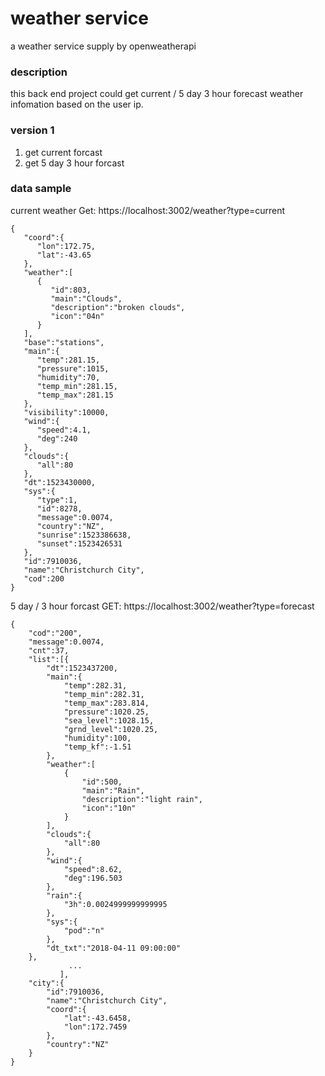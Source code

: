 # weather service
a weather service supply by openweatherapi
### description
this back end project could get current / 5 day 3 hour forecast weather infomation based on the user ip.
### version 1
1. get current forcast
2. get 5 day 3 hour forcast

### data sample
current weather
Get: https://localhost:3002/weather?type=current
```$xslt
{  
   "coord":{  
      "lon":172.75,
      "lat":-43.65
   },
   "weather":[  
      {  
         "id":803,
         "main":"Clouds",
         "description":"broken clouds",
         "icon":"04n"
      }
   ],
   "base":"stations",
   "main":{  
      "temp":281.15,
      "pressure":1015,
      "humidity":70,
      "temp_min":281.15,
      "temp_max":281.15
   },
   "visibility":10000,
   "wind":{  
      "speed":4.1,
      "deg":240
   },
   "clouds":{  
      "all":80
   },
   "dt":1523430000,
   "sys":{  
      "type":1,
      "id":8278,
      "message":0.0074,
      "country":"NZ",
      "sunrise":1523386638,
      "sunset":1523426531
   },
   "id":7910036,
   "name":"Christchurch City",
   "cod":200
}
```
5 day / 3 hour forcast
GET: https://localhost:3002/weather?type=forecast
```$xslt
{
    "cod":"200",
    "message":0.0074,
    "cnt":37,
    "list":[{
        "dt":1523437200,
        "main":{
            "temp":282.31,
            "temp_min":282.31,
            "temp_max":283.814,
            "pressure":1020.25,
            "sea_level":1028.15,
            "grnd_level":1020.25,
            "humidity":100,
            "temp_kf":-1.51
        },
        "weather":[
            {
                "id":500,
                "main":"Rain",
                "description":"light rain",
                "icon":"10n"
            }
        ],
        "clouds":{
            "all":80
        },
        "wind":{
            "speed":8.62,
            "deg":196.503
        },
        "rain":{
            "3h":0.0024999999999995
        },
        "sys":{
            "pod":"n"
        },
        "dt_txt":"2018-04-11 09:00:00"
    },
             ...
           ],
    "city":{
        "id":7910036,
        "name":"Christchurch City",
        "coord":{
            "lat":-43.6458,
            "lon":172.7459
        },
        "country":"NZ"
    }
}
```
